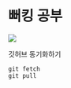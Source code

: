 # 뻐킹 공부
<div>
  <img src="https://github.com/user-attachments/assets/3392530d-0a62-4d25-a359-78966c4281d8"/>
</div>
<div>
  <p>깃허브 동기화하기</p>
  <pre><code>git fetch<br>git pull</code></pre>
</div>

